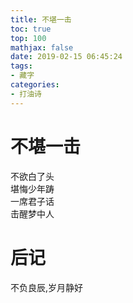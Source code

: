 ```yaml
---
title: 不堪一击
toc: true
top: 100
mathjax: false
date: 2019-02-15 06:45:24
tags:
- 藏字
categories:
- 打油诗
---
```

# 不堪一击
不欲白了头  
堪悔少年踌  
一席君子话  
击醒梦中人  

# 后记
不负良辰,岁月静好
